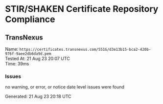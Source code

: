 # STIR/SHAKEN Certificate Repository Compliance

## TransNexus

Name: `https://certificates.transnexus.com/551G/d3e13b15-bca2-420b-976f-9aee2db6da9d.pem`\
Tested At: 21 Aug 23 20:07 UTC\
Time: 39ms

### Issues

no warning, or error, or notice date level issues were found

Generated: 21 Aug 23 20:18 UTC